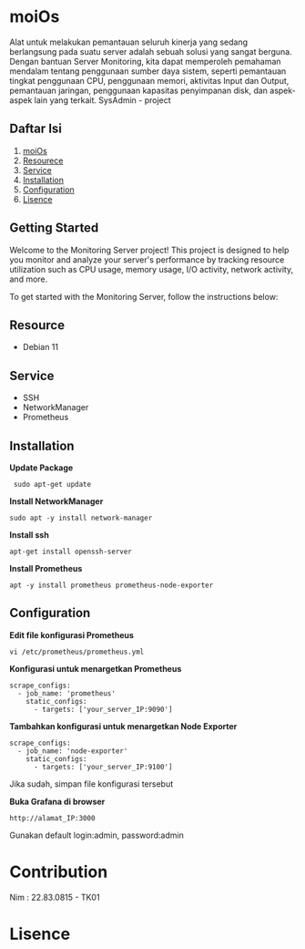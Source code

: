 # moiOs
Alat untuk melakukan pemantauan seluruh kinerja yang sedang berlangsung pada suatu server adalah sebuah solusi yang sangat berguna. Dengan bantuan Server Monitoring, kita dapat memperoleh pemahaman mendalam tentang penggunaan sumber daya sistem, seperti pemantauan tingkat penggunaan CPU, penggunaan memori, aktivitas Input dan Output, pemantauan jaringan, penggunaan kapasitas penyimpanan disk, dan aspek-aspek lain yang terkait.
SysAdmin - project

## Daftar Isi
1. [moiOs](#moiOs)
2. [Resourece](#Resource)
4. [Service](#Service)
5. [Installation](#Installation)
6. [Configuration](#Configuration)
7. [Lisence](#Lisence)

## Getting Started

Welcome to the Monitoring Server project! This project is designed to help you monitor and analyze your server's performance by tracking resource utilization such as CPU usage, memory usage, I/O activity, network activity, and more.

To get started with the Monitoring Server, follow the instructions below:

## Resource
   - Debian 11

## Service
   - SSH
   - NetworkManager
   - Prometheus

## Installation
   **Update Package**
   ```shell
    sudo apt-get update
   ```

   **Install NetworkManager** 
   ```shell
   sudo apt -y install network-manager
   ```

   **Install ssh**
   ```shell
   apt-get install openssh-server
   ```

   **Install Prometheus**
   ```shell
   apt -y install prometheus prometheus-node-exporter
   ```

   
## Configuration 
   **Edit file konfigurasi Prometheus**
   ```shell
   vi /etc/prometheus/prometheus.yml
   ```

   **Konfigurasi untuk menargetkan Prometheus**
   ```shell
   scrape_configs:
     - job_name: 'prometheus'
       static_configs:
         - targets: ['your_server_IP:9090']
   ```

   **Tambahkan konfigurasi untuk menargetkan Node Exporter**
   ```shell
   scrape_configs:
     - job_name: 'node-exporter'
       static_configs:
         - targets: ['your_server_IP:9100']
   ```
   Jika sudah, simpan file konfigurasi tersebut
   
   **Buka Grafana di browser**
   ```shell
   http://alamat_IP:3000
   ```
   Gunakan default login:admin, password:admin


# Contribution
Nim    : 22.83.0815 - TK01
# Lisence
